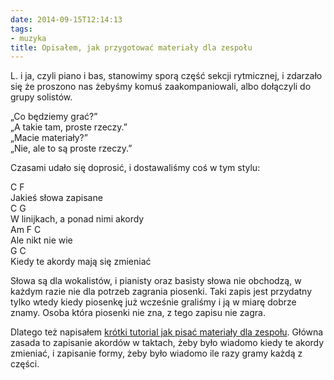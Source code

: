 ```yaml
---
date: 2014-09-15T12:14:13
tags:
- muzyka
title: Opisałem, jak przygotować materiały dla zespołu
---
```


L. i ja, czyli piano i bas, stanowimy sporą część sekcji rytmicznej, i
zdarzało się że proszono nas żebyśmy komuś zaakompaniowali, albo dołączyli do
grupy solistów.

<!--more-->

„Co będziemy grać?”  
„A takie tam, proste rzeczy.”  
„Macie materiały?”  
„Nie, ale to są proste rzeczy.”

Czasami udało się doprosić, i dostawaliśmy coś w tym stylu:

C       F  
Jakieś słowa zapisane  
C            G  
W linijkach, a ponad nimi akordy  
Am     F        C  
Ale nikt nie wie  
G          C  
Kiedy te akordy mają się zmieniać

Słowa są dla wokalistów, i pianisty oraz basisty słowa nie obchodzą, w każdym
razie nie dla potrzeb zagrania piosenki. Taki zapis jest przydatny tylko wtedy
kiedy piosenkę już wcześnie graliśmy i ją w miarę dobrze znamy. Osoba która
piosenki nie zna, z tego zapisu nie zagra.

Dlatego też napisałem [krótki tutorial jak pisać materiały dla
zespołu](/jak-napisac-materialy-dla-zespolu/).  Główna zasada to zapisanie
akordów w taktach, żeby było wiadomo kiedy te akordy zmieniać, i zapisanie
formy, żeby było wiadomo ile razy gramy każdą z części.
